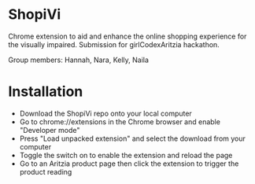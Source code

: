 ﻿# ShopiVi

Chrome extension to aid and enhance the online shopping experience for the visually impaired. Submission for girlCodexAritzia hackathon. 

Group members: Hannah, Nara, Kelly, Naila

# Installation
* Download the ShopiVi repo onto your local computer
* Go to chrome://extensions in the Chrome browser and enable "Developer mode"
* Press "Load unpacked extension" and select the download from your computer
* Toggle the switch on to enable the extension and reload the page
* Go to an Aritzia product page then click the extension to trigger the product reading
